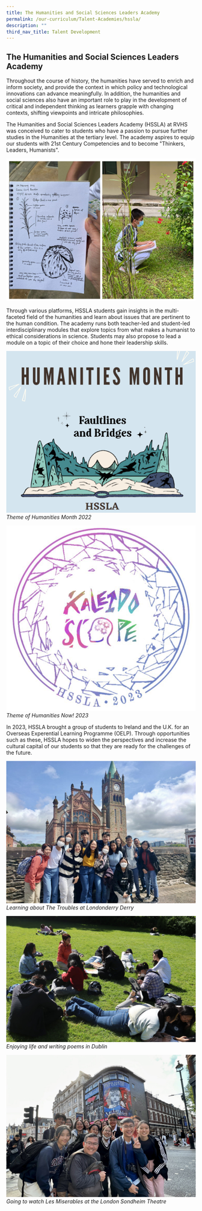 ```yaml
---
title: The Humanities and Social Sciences Leaders Academy
permalink: /our-curriculum/Talent-Academies/hssla/
description: ""
third_nav_title: Talent Development
---
```

## The Humanities and Social Sciences Leaders Academy

Throughout the course of history, the humanities have served to enrich and inform society, and provide the context in which policy and technological innovations can advance meaningfully. In addition, the humanities and social sciences also have an important role to play in the development of critical and independent thinking as learners grapple with changing contexts, shifting viewpoints and intricate philosophies. 

The Humanities and Social Sciences Leaders Academy (HSSLA) at RVHS was conceived to cater to students who have a passion to pursue further studies in the Humanities at the tertiary level. The academy aspires to equip our students with 21st Century Competencies and to become "Thinkers, Leaders, Humanists".

![HSSLA Nature Journaling Module](/images/hssla%20nature%20journaling%20module.jpeg)

Through various platforms, HSSLA students gain insights in the multi-faceted field of the humanities and learn about issues that are pertinent to the human condition. The academy runs both teacher-led and student-led interdisciplinary modules that explore topics from what makes a humanist to ethical considerations in science. Students may also propose to lead a module on a topic of their choice and hone their leadership skills.

![](/images/humanities%20month_faultlines%20and%20bridges%202022.PNG) *Theme of Humanities Month 2022*

![Humanities Now Kaleidoscope 2023](/images/kaleidoscope_humanities%20now%202023.PNG) *Theme of Humanities Now! 2023*

In 2023, HSSLA brought a group of students to Ireland and the U.K. for an Overseas Experential Learning Programme (OELP). Through opportunities such as these, HSSLA hopes to widen the perspectives and increase the cultural capital of our students so that they are ready for the challenges of the future.

![Learning about The Troubles at Londonderry _ Derry!](/images/learning%20about%20the%20troubles%20at%20londonderry%20_%20derry!.jpg)*Learning about The Troubles at Londonderry Derry*

![Enjoying life and writing poems in Dublin](/images/enjoying%20life%20and%20writing%20poems%20in%20dublin%202023.jpeg)*Enjoying life and writing poems in Dublin*

![Les Mis HSSLA](/images/going%20to%20watch%20les%20miserables%20at%20the%20london%20sondheim%20theatre!.jpg)*Going to watch Les Miserables at the London Sondheim Theatre*